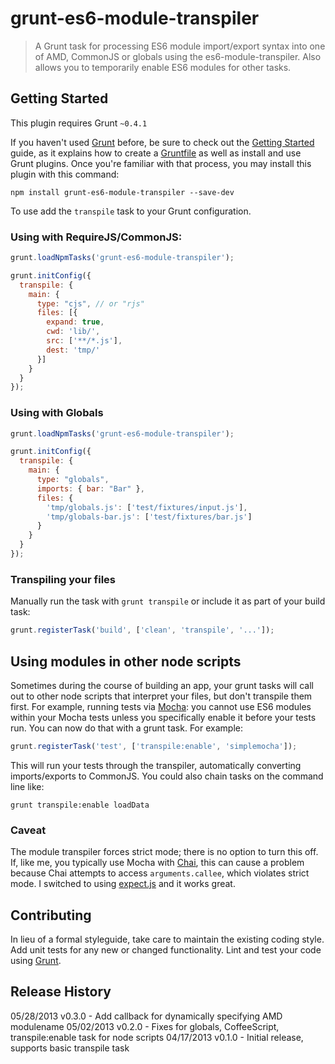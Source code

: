 # grunt-es6-module-transpiler

> A Grunt task for processing ES6 module import/export syntax into one of AMD, CommonJS or globals using the es6-module-transpiler. Also allows you to temporarily enable ES6 modules for other tasks.

## Getting Started
This plugin requires Grunt `~0.4.1`

If you haven't used [Grunt](http://gruntjs.com/) before, be sure to check out the [Getting Started](http://gruntjs.com/getting-started) guide, as it explains how to create a [Gruntfile](http://gruntjs.com/sample-gruntfile) as well as install and use Grunt plugins. Once you're familiar with that process, you may install this plugin with this command:

```shell
npm install grunt-es6-module-transpiler --save-dev
```

To use add the `transpile` task to your Grunt configuration.

### Using with RequireJS/CommonJS:

```js
grunt.loadNpmTasks('grunt-es6-module-transpiler');

grunt.initConfig({
  transpile: {
    main: {
      type: "cjs", // or "rjs"
      files: [{
        expand: true,
        cwd: 'lib/',
        src: ['**/*.js'],
        dest: 'tmp/'
      }]
    }
  }
});
```

### Using with Globals

```js
grunt.loadNpmTasks('grunt-es6-module-transpiler');

grunt.initConfig({
  transpile: {
    main: {
      type: "globals",
      imports: { bar: "Bar" },
      files: {
        'tmp/globals.js': ['test/fixtures/input.js'],
        'tmp/globals-bar.js': ['test/fixtures/bar.js']
      }
    }
  }
});
```

### Transpiling your files

Manually run the task with `grunt transpile` or include it as part of your build task:

```js
grunt.registerTask('build', ['clean', 'transpile', '...']);
```

## Using modules in other node scripts

Sometimes during the course of building an app, your grunt tasks will call out to other node scripts that interpret your files, but don't transpile them first. For example, running tests via [Mocha](http://visionmedia.github.io/mocha): you cannot use ES6 modules within your Mocha tests unless you specifically enable it before your tests run. You can now do that with a grunt task. For example:

```javascript
grunt.registerTask('test', ['transpile:enable', 'simplemocha']);
```

This will run your tests through the transpiler, automatically converting imports/exports to CommonJS. You could also chain tasks on the command line like:

```
grunt transpile:enable loadData
```

### Caveat

The module transpiler forces strict mode; there is no option to turn this off. If, like me, you typically use Mocha with [Chai](http://chaijs.com), this can cause a problem because Chai attempts to access `arguments.callee`, which violates strict mode. I switched to using [expect.js](https://github.com/LearnBoost/expect.js/) and it works great.

## Contributing
In lieu of a formal styleguide, take care to maintain the existing coding style. Add unit tests for any new or changed functionality. Lint and test your code using [Grunt](http://gruntjs.com/).

## Release History
05/28/2013 v0.3.0 - Add callback for dynamically specifying AMD modulename
05/02/2013 v0.2.0 - Fixes for globals, CoffeeScript, transpile:enable task for node scripts
04/17/2013 v0.1.0 - Initial release, supports basic transpile task
